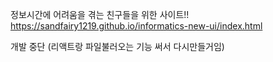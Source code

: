 정보시간에 어려움을 겪는 친구들을 위한 사이트!!<br>
https://sandfairy1219.github.io/informatics-new-ui/index.html


개발 중단
(리액트랑 파일불러오는 기능 써서 다시만들거임)
